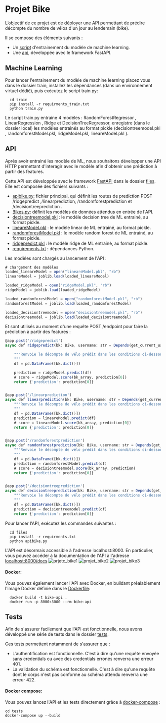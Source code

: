 # Projet Bike

L’objectif de ce projet est de déployer une API permettant de prédire décompte du nombre de vélos d'un jour au lendemain (bike).

Il se compose des éléments suivants :

* Un [script](https://github.com/bourrich90/Bike_project/blob/main/train/train.py) d'entrainement du modèle de machine learning.
* Une [api](https://github.com/bourrich90/Bike_project/blob/main/files/apibike.py), développée avec le framework FastAPI.

## Machine Learning

Pour lancer l'entrainement du modèle de machine learning placez vous dans le dossier train, installez les dépendances (dans un environnement virtuel dédié), puis exécutez le script train.py:

``` 
  cd train
  pip install -r requirments_train.txt
  python train.py
```

Le script train.py entraine 4 modéles : RandomForestRegressor , LinearRegression , Ridge et DecisionTreeRegressor,  enregistre (dans le dossier local) les modèles entrainés au format pickle (decisiontreemodel.pkl , randomforestModel.pkl, ridgeModel.pkl, lineareModel.pkl ).

## API

Après avoir entrainé les modèle de ML, nous souhaitons développer une API HTTP permettant d'interagir avec le modèle afin d'obtenir une prédiction à partir des features.

Cette API est développée avec le framework [FastAPI](https://fastapi.tiangolo.com/) dans le dossier [files](https://github.com/bourrich90/Bike_project/tree/main/files). Elle est composée des fichiers suivants :

 * [apibike.py](https://github.com/bourrich90/Bike_project/blob/main/files/apibike.py): fichier principal, qui définit les routes de prediction POST /ridgepredict ,/linearprediction, /randomforestprediction et /decisiontreeprediction .
 * [Bikes.py](https://github.com/bourrich90/Bike_project/blob/main/files/Bikes.py): définit les modèles de données attendus en entrée de l'API.
 * [decisiontreemodel.pkl](https://github.com/bourrich90/Bike_project/blob/main/files/decisiontreemodel.pkl) : le modèle decision tree de ML entrainé, au format pickle.
 * [lineareModel.pkl](https://github.com/bourrich90/Bike_project/blob/main/files/lineareModel.pkl) : le modèle linear de ML entrainé, au format pickle.
 * [randomforestModel.pkl](https://github.com/bourrich90/Bike_project/blob/main/files/randomforestModel.pkl) : le modèle random forest de ML entrainé, au format pickle.
 * [ridgepredict.pkl](https://github.com/bourrich90/Bike_project/blob/main/files/ridgeModel.pkl) : le modèle ridge de ML entrainé, au format pickle.
 * [requirements.txt](https://github.com/bourrich90/Bike_project/blob/main/files/requirements.txt) : dépendances Python.

Les modèles sont chargés au lancement de l'API :

```javascript
# chargement des modéles
loaded_lineareModel = open("lineareModel.pkl", "rb")
lineareModel = joblib.load(loaded_lineareModel)

loaded_ridgeModel = open("ridgeModel.pkl", "rb")
ridgeModel = joblib.load(loaded_ridgeModel)

loaded_randomforestModel = open("randomforestModel.pkl", "rb")
randomforestModel = joblib.load(loaded_randomforestModel)

loaded_decisiontreemodel = open("decisiontreemodel.pkl", "rb")
decisiontreemodel = joblib.load(loaded_decisiontreemodel)
```
Et sont utilisés au moment d'une requête POST /endpoint pour faire la prédiction à partir des features :
```javascript
@app.post('/ridgepredict')
async def ridgepredict(bk: Bike, username: str = Depends(get_current_username)):

    """Renvoie le décompte de vélo prédit dans les conditions ci-dessous
    """
    df = pd.DataFrame([bk.dict()])

    prediction = ridgeModel.predict(df)
    # score = ridgeModel.score(bk_array, prediction[0])
    return {'prediction': prediction[0]}


@app.post('/linearprediction')
async def linearprediction(bk: Bike, username: str = Depends(get_current_username)):
    """Renvoie le décompte de vélo prédit dans les conditions ci-dessous
    """
    df = pd.DataFrame([bk.dict()])
    prediction = lineareModel.predict(df)
    # score = lineareModel.score(bk_array, prediction[0])
    return {'prediction': prediction[0]}


@app.post('/randomforestprediction')
async def randomforestprediction(bk: Bike, username: str = Depends(get_current_username)):
    """Renvoie le décompte de vélo prédit dans les conditions ci-dessous
    """
    df = pd.DataFrame([bk.dict()])
    prediction = randomforestModel.predict(df)
    # score = decisiontreemodel.score(bk_array, prediction)
    return {'prediction': prediction[0]}


@app.post('/decisiontreeprediction')
async def decisiontreeprediction(bk: Bike, username: str = Depends(get_current_username)):
    """Renvoie le décompte de vélo prédit dans les conditions ci-dessous
    """
    df = pd.DataFrame([bk.dict()])
    prediction = decisiontreemodel.predict(df)
    return {'prediction': prediction[0]}
```
Pour lancer l'API, exécutez les commandes suivantes :
``` 
  cd files
  pip install -r requirments.txt
  python apibike.py
```
L'API est désormais accessible à l'adresse localhost:8000.
En particulier, vous pouvez accéder à la documentation de l'API à l'adresse [localhost:8000/docs](http://localhost:8000/docs) 
![prjetc_bike1](https://user-images.githubusercontent.com/86717947/137695180-6244b7b4-419f-4f14-ace7-f8396faf3e85.PNG)
![projet_bike2](https://user-images.githubusercontent.com/86717947/137695731-f22ec2ee-57fe-4177-97c8-c1aabcb7cfe7.PNG)
![projet_bike3](https://user-images.githubusercontent.com/86717947/137695764-9b968906-ded8-4b9b-ac04-773447a53045.PNG)

#### Docker:

Vous pouvez également lancer l'API avec Docker, en buildant préalablement l'image Docker définie dans le [Dockerfile](https://github.com/bourrich90/Bike_project/blob/main/Dockerfile):

``` 
  docker build -t bike-api .
  docker run -p 8000:8000 --rm bike-api
```

## Tests

Afin de s'assurer facilement que l'API est fonctionnelle, nous avons développé une série de tests dans le dossier [tests](https://github.com/bourrich90/Bike_project/tree/main/tests).

Ces tests permettent notamment de s'assurer que :

* L'authentification est fonctionnelle. C'est à dire qu'une requête envoyée sans credentials ou avec des credentials erronés renverra une erreur 401.
* La validation du schéma est fonctionnelle. C'est à dire qu'une requête dont le corps n'est pas conforme au schéma attendu renverra une erreur 422.

#### Docker compose:

Vous pouvez  lancez l'API et les tests directement grâce à [docker-compose](https://github.com/bourrich90/Bike_project/blob/main/tests/docker-compose.yml) :
```
cd tests
docker-compose up --build
```


